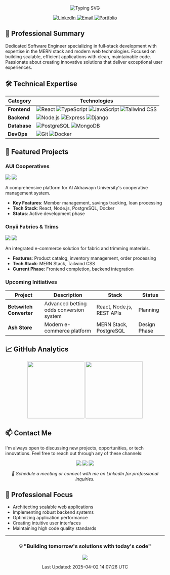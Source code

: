 <div align="center">
  <img src="https://readme-typing-svg.herokuapp.com?font=Fira+Code&weight=500&size=30&pause=1000&color=1F6FEB&center=true&vCenter=true&width=435&lines=Charles+Ukachi;Software+Engineer;Full-Stack+Developer" alt="Typing SVG" />
</div>

<p align="center">
  <a href="https://www.linkedin.com/in/chuka-ukachi-70b525262">
    <img src="https://img.shields.io/badge/-LinkedIn-0077B5?style=for-the-badge&logo=linkedin&logoColor=white" alt="LinkedIn"/>
  </a>
  <a href="mailto:ukcharlies@gmail.com">
    <img src="https://img.shields.io/badge/-Email-D14836?style=for-the-badge&logo=gmail&logoColor=white" alt="Email"/>
  </a>
  <a href="http://ukcharlies.github.io/personal-portfolio/">
    <img src="https://img.shields.io/badge/-Portfolio-000000?style=for-the-badge&logo=About.me&logoColor=white" alt="Portfolio"/>
  </a>
</p>

## 💼 Professional Summary

Dedicated Software Engineer specializing in full-stack development with expertise in the MERN stack and modern web technologies. Focused on building scalable, efficient applications with clean, maintainable code. Passionate about creating innovative solutions that deliver exceptional user experiences.

## 🛠️ Technical Expertise

<div align="center">

| Category | Technologies |
|----------|-------------|
| **Frontend** | ![React](https://img.shields.io/badge/React-20232A?style=flat&logo=react&logoColor=61DAFB) ![TypeScript](https://img.shields.io/badge/TypeScript-007ACC?style=flat&logo=typescript&logoColor=white) ![JavaScript](https://img.shields.io/badge/JavaScript-F7DF1E?style=flat&logo=javascript&logoColor=black) ![Tailwind CSS](https://img.shields.io/badge/Tailwind_CSS-38B2AC?style=flat&logo=tailwind-css&logoColor=white) |
| **Backend** | ![Node.js](https://img.shields.io/badge/Node.js-339933?style=flat&logo=nodedotjs&logoColor=white) ![Express](https://img.shields.io/badge/Express-000000?style=flat&logo=express&logoColor=white) ![Django](https://img.shields.io/badge/Django-092E20?style=flat&logo=django&logoColor=white) |
| **Database** | ![PostgreSQL](https://img.shields.io/badge/PostgreSQL-316192?style=flat&logo=postgresql&logoColor=white) ![MongoDB](https://img.shields.io/badge/MongoDB-4EA94B?style=flat&logo=mongodb&logoColor=white) |
| **DevOps** | ![Git](https://img.shields.io/badge/Git-F05032?style=flat&logo=git&logoColor=white) ![Docker](https://img.shields.io/badge/Docker-2496ED?style=flat&logo=docker&logoColor=white) |

</div>

## 🌟 Featured Projects

### AUI Cooperatives
<img src="https://img.shields.io/badge/Status-In_Development-blue?style=flat-square"/> <img src="https://img.shields.io/badge/Type-Enterprise-orange?style=flat-square"/>

A comprehensive platform for Al Akhawayn University's cooperative management system.
- **Key Features**: Member management, savings tracking, loan processing
- **Tech Stack**: React, Node.js, PostgreSQL, Docker
- **Status**: Active development phase

### Onyii Fabrics & Trims
<img src="https://img.shields.io/badge/Status-Ongoing-yellow?style=flat-square"/> <img src="https://img.shields.io/badge/Type-E--Commerce-green?style=flat-square"/>

An integrated e-commerce solution for fabric and trimming materials.
- **Features**: Product catalog, inventory management, order processing
- **Tech Stack**: MERN Stack, Tailwind CSS
- **Current Phase**: Frontend completion, backend integration

### Upcoming Initiatives

| Project | Description | Stack | Status |
|---------|-------------|-------|---------|
| **Betswitch Converter** | Advanced betting odds conversion system | React, Node.js, REST APIs | Planning |
| **Ash Store** | Modern e-commerce platform | MERN Stack, PostgreSQL | Design Phase |

## 📈 GitHub Analytics

<div align="center">
  <img height="180em" src="https://github-readme-stats.vercel.app/api?username=ukcharlies&show_icons=true&theme=github_dark&hide_border=true&count_private=true"/>
  <img height="180em" src="https://github-readme-stats.vercel.app/api/top-langs/?username=ukcharlies&layout=compact&theme=github_dark&hide_border=true"/>
</div>

## 📫 Contact Me

I'm always open to discussing new projects, opportunities, or tech innovations. Feel free to reach out through any of these channels:

<div align="center">
  <a href="https://www.linkedin.com/in/chuka-ukachi-70b525262">
    <img src="https://img.shields.io/badge/LinkedIn-Chuka_Ukachi-0077B5?style=for-the-badge&logo=linkedin&logoColor=white"/>
  </a>
  <a href="mailto:ukcharlies@gmail.com">
    <img src="https://img.shields.io/badge/Email-ukcharlies@gmail.com-D14836?style=for-the-badge&logo=gmail&logoColor=white"/>
  </a>
  <a href="http://ukcharlies.github.io/personal-portfolio/">
    <img src="https://img.shields.io/badge/Portfolio-Visit_My_Website-4285F4?style=for-the-badge&logo=google-chrome&logoColor=white"/>
  </a>
</div>

<p align="center">
  <i>💬 Schedule a meeting or connect with me on LinkedIn for professional inquiries.</i>
</p>

## 🎯 Professional Focus

- Architecting scalable web applications
- Implementing robust backend systems
- Optimizing application performance
- Creating intuitive user interfaces
- Maintaining high code quality standards

<div align="center">

---

### 💡 "Building tomorrow's solutions with today's code"

<img src="https://komarev.com/ghpvc/?username=ukcharlies&color=blue&style=flat-square&label=Profile+Views"/>

<p align="center">Last Updated: 2025-04-02 14:07:26 UTC</p>

</div>
